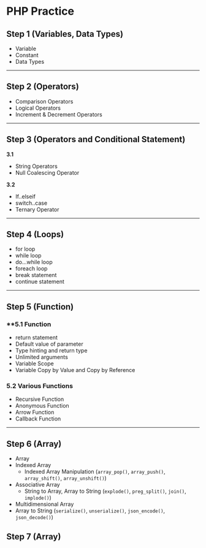 # PHP Practice

## Step 1 (Variables, Data Types)

- Variable
- Constant
- Data Types
---
## Step 2 (Operators)

- Comparison Operators
- Logical Operators
- Increment & Decrement Operators
---
## Step 3 (Operators and Conditional Statement)

**3.1**
- String Operators
- Null Coalescing Operator

**3.2**
- If..elseif
- switch..case
- Ternary Operator
---
## Step 4 (Loops)

- for loop 
- while loop
- do…while loop 
- foreach loop
- break statement 
- continue statement
---
## Step 5 (Function)

### **5.1 Function
- return statement
- Default value of parameter
- Type hinting and return type 
- Unlimited arguments
- Variable Scope
- Variable Copy by Value and Copy by Reference

### 5.2 Various Functions
- Recursive Function
- Anonymous Function
- Arrow Function
- Callback Function
---
## Step 6 (Array)

- Array
- Indexed Array
    - Indexed Array Manipulation (`array_pop()`, `array_push()`, `array_shift()`, `array_unshift()`)
- Associative Array
    - String to Array, Array to String (`explode()`, `preg_split()`, `join()`, `implode()`)
- Multidimensional Array
- Array to String (`serialize()`, `unserialize()`, `json_encode()`, `json_decode()`)

## Step 7 (Array)
